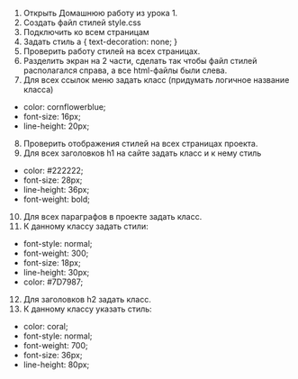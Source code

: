 1.    Открыть Домашнюю работу из урока 1.
2.    Создать файл стилей style.css
3.    Подключить ко всем страницам
4.    Задать стиль a { text-decoration: none; }
5.    Проверить работу стилей на всех страницах.
6.    Разделить экран на 2 части, сделать так чтобы файл стилей располагался справа, а все html-файлы были слева.
7.    Для всех ссылок меню задать класс (придумать логичное название класса)
*    color: cornflowerblue;
*    font-size: 16px;
*    line-height: 20px;
8.   Проверить отображения стилей на всех страницах проекта.
9.   Для всех заголовков h1 на сайте задать класс и к нему стиль
*    color: #222222;
*    font-size: 28px;
*    line-height: 36px;
*    font-weight: bold;
10.   Для всех параграфов в проекте задать класс.
11.   К данному классу задать стили:
*    font-style: normal;
*    font-weight: 300;
*    font-size: 18px;
*    line-height: 30px;
*    color: #7D7987;
12.   Для заголовков h2 задать класс.
13.   К данному классу указать стиль:
*    color: coral;
*    font-style: normal;
*    font-weight: 700;
*    font-size: 36px;
*    line-height: 80px;

